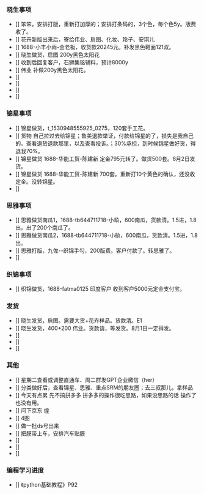 ### 晓生事项
- [] 笨笨，安排打版，重新打加厚的；安排打条码的，3个色，每个色5y。版费收了。
- [] 花卉新版出来后，寄给伟业、启图、化妆、玲子、安琪儿
- [] 1688-小丰小雨-金老板，收货款20245元。补发黑色鞋面121双。
- [] 晓生做货，启图 200y黑色太阳花
- [] 收到后回复客户，石狮集铭辅料，预计8000y
- [] 伟业 补做200y黑色太阳花。
- []
- [] 
- [] 
- []


### 锦星事项
- [] 锦星做货，t_1530948555925_0275，120套手工花。
- [] 货物 自己拉过去给锦星；鲁美退款举证，付款给锦星的了，损失是我自己的。查看退货退款那里，以及查看投诉。；30%承担，到时候锦星做好货，得退我70%。
- [] 锦星做货 1688-华能工贸-陈建新 定金795元转了。做货500套。8月2日发货。
- [] 锦星做货 1688-华能工贸-陈建新 700套。重新打10个黄色的确认，还没收定金。没转锦星。
- [] 

### 思雅事项
- [] 思雅做货南瓜1，1688-tb644711718-小镹，600南瓜，货款清。1.5进，1.8出。出了200个南瓜了。
- [] 思雅做货南瓜2，1688-tb644711718-小镹，600南瓜，货款清。1.5进，1.8出。
- [] 思雅打版，九佐--织锦手勾，200版费。客户付款了。转思雅了。
- [] 


### 织锦事项
- [] 织锦做货，1688-fatma0125 印度客户 收到客户5000元定金支付宝。




### 发货
- [] 晓生发货，启图。需要大货+花卉样品。货款清。E1
- [] 晓生发货，400+200 伟业。货款请，等发货。8月1日一定得发。
- [] 
- [] 
- []




### 其他
- [] 星期二查看或调整直通车、周二群发GPT企业微信（her）
- [] 分类做好后，查看锦星、思雅、重点SRM的朋友圈；去三叔那儿，拿样品
- [] 今天有点累 先不搞拼多多 拼多多的操作很吃思路，如果没思路的话 操作了也没有用。
- [] 问下京东 煌
- [] 4图
- [] 做一批ds号出来
- [] 把膜带上车，安排汽车贴膜
- [] 
- []
- [] 


### 编程学习进度
- [] 《python基础教程》P92


